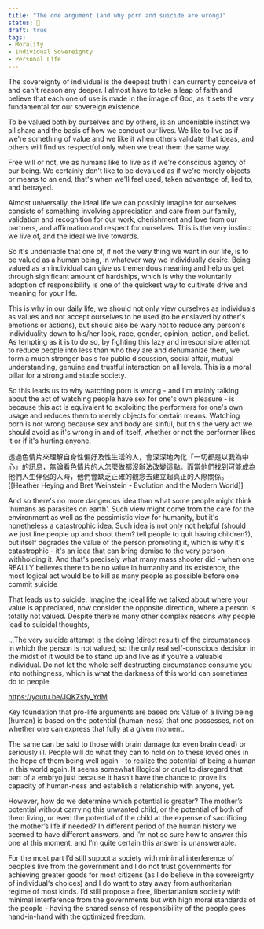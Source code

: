 ```yaml
---
title: "The one argument (and why porn and suicide are wrong)"
status: 🌿
draft: true
tags:
- Morality
- Individual Sovereignty
- Personal Life
---
```

The sovereignty of individual is the deepest truth I can currently conceive of and can't reason any deeper. I almost have to take a leap of faith and believe that each one of use is made in the image of God, as it sets the very fundamental for our sovereign existence.

To be valued both by ourselves and by others, is an undeniable instinct we all share and the basis of how we conduct our lives. We like to live as if we're something of value and we like it when others validate that ideas, and others will find us respectful only when we treat them the same way.

Free will or not, we as humans like to live as if we're conscious agency of our being. We certainly don't like to be devalued as if we're merely objects or means to an end, that's when we'll feel used, taken advantage of, lied to, and betrayed.

Almost universally, the ideal life we can possibly imagine for ourselves consists of something involving appreciation and care from our family, validation and recognition for our work, cherishment and love from our partners, and affirmation and respect for ourselves. This is the very instinct we live of, and the ideal we live towards.

So it's undeniable that one of, if not the very thing we want in our life, is to be valued as a human being, in whatever way we individually desire. Being valued as an individual can give us tremendous meaning and help us get through significant amount of hardships, which is why the voluntarily adoption of responsibility is one of the quickest way to cultivate drive and meaning for your life.

This is why in our daily life, we should not only view ourselves as individuals as values and not accept ourselves to be used (to be enslaved by other's emotions or actions), but should also be wary not to reduce any person's individuality down to his/her look, race, gender, opinion, action, and belief. As tempting as it is to do so, by fighting this lazy and irresponsible attempt to reduce people into less than who they are and dehumanize them, we form a much stronger basis for public discussion, social affair, mutual understanding, genuine and trustful interaction on all levels. This is a moral pillar for a strong and stable society.

So this leads us to why watching porn is wrong - and I'm mainly talking about the act of watching people have sex for one's own pleasure - is because this act is equivalent to exploiting the performers for one's own usage and reduces them to merely objects for certain means. Watching porn is not wrong because sex and body are sinful, but this the very act we should avoid as it's wrong in and of itself, whether or not the performer likes it or if it's hurting anyone.

透過色情片來理解自身性偏好及性生活的人，會深深地內化「一切都是以我為中心」的訊息，無論看色情片的人怎麼做都沒辦法改變這點。而當他們找到可能成為他們人生伴侶的人時，他們會缺乏正確的觀念去建立起真正的人際關係。- [[Heather Heying and Bret Weinstein - Evolution and the Modern World]]

And so there's no more dangerous idea than what some people might think 'humans as parasites on earth'. Such view might come from the care for the environment as well as the pessimistic view for humanity, but it's nonetheless a catastrophic idea. Such idea is not only not helpful (should we just line people up and shoot them? tell people to quit having children?), but itself degrades the value of the person promoting it, which is why it's catastrophic - it's an idea that can bring demise to the very person withholding it. And that's precisely what many mass shooter did - when one REALLY believes there to be no value in humanity and its existence, the most logical act would be to kill as many people as possible before one commit suicide

That leads us to suicide. Imagine the ideal life we talked about where your value is appreciated, now consider the opposite direction, where a person is totally not valued. Despite there're many other complex reasons why people lead to suicidal thoughts,

...The very suicide attempt is the doing (direct result) of the circumstances in which the person is not valued, so the only real self-conscious decision in the midst of it would be to stand up and live as if you're a valuable individual. Do not let the whole self destructing circumstance consume you into nothingness, which is what the darkness of this world can sometimes do to people.

  

  

https://youtu.be/JQKZsfy_YdM

Key foundation that pro-life arguments are based on: Value of a living being (human) is based on the potential (human-ness) that one possesses, not on whether one can express that fully at a given moment.

The same can be said to those with brain damage (or even brain dead) or seriously ill. People will do what they can to hold on to these loved ones in the hope of them being well again - to realize the potential of being a human in this world again. It seems somewhat illogical or cruel to disregard that part of a embryo just because it hasn’t have the chance to prove its capacity of human-ness and establish a relationship with anyone, yet.

However, how do we determine which potential is greater? The mother’s potential without carrying this unwanted child, or the potential of both of them living, or even the potential of the child at the expense of sacrificing the mother’s life if needed? In different period of the human history we seemed to have different answers, and I’m not so sure how to answer this one at this moment, and I’m quite certain this answer is unanswerable.

For the most part I’d still suppot a society with minimal interference of people‘s live from the government and I do not trust governments for achieving greater goods for most citizens (as I do believe in the sovereignty of individual‘s choices) and I do want to stay away from authoritarian regime of most kinds. I’d still propose a free, libertarianism socieity with minimal interference from the governments but with high moral standards of the people - having the shared sense of responsibility of the people goes hand-in-hand with the optimized freedom.

